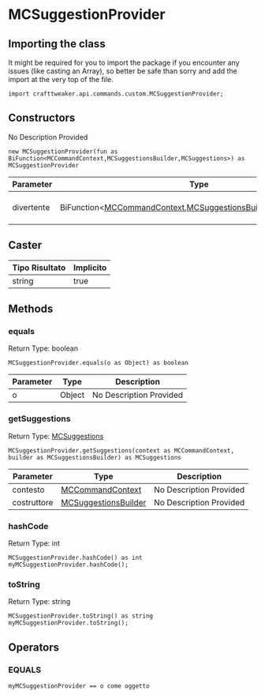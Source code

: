 # MCSuggestionProvider

## Importing the class

It might be required for you to import the package if you encounter any issues (like casting an Array), so better be safe than sorry and add the import at the very top of the file.
```zenscript
import crafttweaker.api.commands.custom.MCSuggestionProvider;
```


## Constructors

No Description Provided
```zenscript
new MCSuggestionProvider(fun as BiFunction<MCCommandContext,MCSuggestionsBuilder,MCSuggestions>) as MCSuggestionProvider
```

| Parameter  | Type                                                                                                                                                                                                                                  | Description             |
| ---------- | ------------------------------------------------------------------------------------------------------------------------------------------------------------------------------------------------------------------------------------- | ----------------------- |
| divertente | BiFunction&lt;[MCCommandContext](/vanilla/api/commands/custom/MCCommandContext),[MCSuggestionsBuilder](/vanilla/api/commands/custom/MCSuggestionsBuilder),[MCSuggestions](/vanilla/api/commands/custom/MCSuggestions)&gt; | No Description Provided |



## Caster

| Tipo Risultato | Implicito |
| -------------- | --------- |
| string         | true      |

## Methods

### equals

Return Type: boolean

```zenscript
MCSuggestionProvider.equals(o as Object) as boolean
```

| Parameter | Type   | Description             |
| --------- | ------ | ----------------------- |
| o         | Object | No Description Provided |


### getSuggestions

Return Type: [MCSuggestions](/vanilla/api/commands/custom/MCSuggestions)

```zenscript
MCSuggestionProvider.getSuggestions(context as MCCommandContext, builder as MCSuggestionsBuilder) as MCSuggestions
```

| Parameter   | Type                                                                      | Description             |
| ----------- | ------------------------------------------------------------------------- | ----------------------- |
| contesto    | [MCCommandContext](/vanilla/api/commands/custom/MCCommandContext)         | No Description Provided |
| costruttore | [MCSuggestionsBuilder](/vanilla/api/commands/custom/MCSuggestionsBuilder) | No Description Provided |


### hashCode

Return Type: int

```zenscript
MCSuggestionProvider.hashCode() as int
myMCSuggestionProvider.hashCode();
```

### toString

Return Type: string

```zenscript
MCSuggestionProvider.toString() as string
myMCSuggestionProvider.toString();
```


## Operators

### EQUALS

```zenscript
myMCSuggestionProvider == o come oggetto
```




